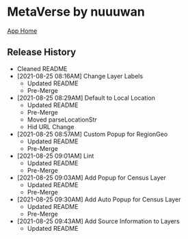 # MetaVerse by nuuuwan

[App Home](https://nuuuwan.github.io/metaverse)


## Release History
  * Cleaned README
* [2021-08-25 08:16AM] Change Layer Labels
  * Updated README
  * Pre-Merge
* [2021-08-25 08:29AM] Default to Local Location
  * Updated README
  * Pre-Merge
  * Moved parseLocationStr
  * Hid URL Change
* [2021-08-25 08:57AM] Custom Popup for RegionGeo
  * Updated README
  * Pre-Merge
* [2021-08-25 09:01AM] Lint
  * Updated README
  * Pre-Merge
* [2021-08-25 09:03AM] Add Popup for Census Layer
  * Updated README
  * Pre-Merge
* [2021-08-25 09:30AM] Add Auto Popup for Census Layer
  * Updated README
  * Pre-Merge
* [2021-08-25 09:43AM] Add Source Information to Layers
  * Updated README
